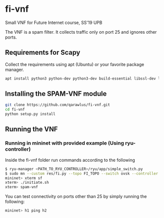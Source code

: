 # fi-vnf
Small VNF for Future Internet course, SS'19 UPB

The VNF is a spam filter. It collects traffic only on port 25 and ignores other ports. 

## Requirements for Scapy
Collect the requirements using apt (Ubuntu) or your favorite package manager.
```bash
apt install python3 python-dev python3-dev build-essential libssl-dev libffi-dev libxml2-dev libxslt1-dev zlib1g-dev python-pip libnetfilter-queue-dev 
```

## Installing the SPAM-VNF module 

```bash
git clone https://github.com/qarawlus/fi-vnf.git
cd fi-vnf
python setup.py install
``` 

## Running the VNF

### Running in mininet with provided example (Using ryu-controller)
Inside the fi-vnf folder run commands according to the following
```bash
$ ryu-manager <PATH_TO_RYU_CONTROLLER>/ryu/app/simple_switch.py
$ sudo mn --custom res/fi.py --topo FI_TOPO --switch ovsk --controller
mininet> xterm sf
xterm> ./initiate.sh
xterm> spam-vnf
```

You can test connectivity on ports other than 25 by simply running the following:

```bash
mininet> h1 ping h2
```

